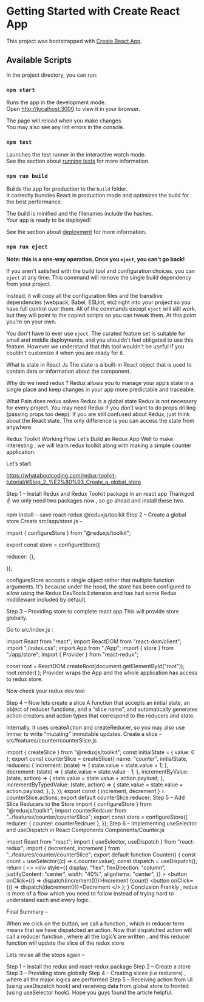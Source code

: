 # Getting Started with Create React App

This project was bootstrapped with [Create React App](https://github.com/facebook/create-react-app).

## Available Scripts

In the project directory, you can run:

### `npm start`

Runs the app in the development mode.\
Open [http://localhost:3000](http://localhost:3000) to view it in your browser.

The page will reload when you make changes.\
You may also see any lint errors in the console.

### `npm test`

Launches the test runner in the interactive watch mode.\
See the section about [running tests](https://facebook.github.io/create-react-app/docs/running-tests) for more information.

### `npm run build`

Builds the app for production to the `build` folder.\
It correctly bundles React in production mode and optimizes the build for the best performance.

The build is minified and the filenames include the hashes.\
Your app is ready to be deployed!

See the section about [deployment](https://facebook.github.io/create-react-app/docs/deployment) for more information.

### `npm run eject`

**Note: this is a one-way operation. Once you `eject`, you can't go back!**

If you aren't satisfied with the build tool and configuration choices, you can `eject` at any time. This command will remove the single build dependency from your project.

Instead, it will copy all the configuration files and the transitive dependencies (webpack, Babel, ESLint, etc) right into your project so you have full control over them. All of the commands except `eject` will still work, but they will point to the copied scripts so you can tweak them. At this point you're on your own.

You don't have to ever use `eject`. The curated feature set is suitable for small and middle deployments, and you shouldn't feel obligated to use this feature. However we understand that this tool wouldn't be useful if you couldn't customize it when you are ready for it.


What is state in React Js
The state is a built-in React object that is used to contain data or information about the component.

Why do we need redux ?
Redux allows you to manage your app’s state in a single place and keep changes in your app more predictable and traceable.

What Pain does redux solves
Redux is a global state
Redux is not necessary for every project.
You may need Redux if you don’t want to do props drilling (passing props too deep).
If you are still confused about Redux, just think about the React state. The only difference is you can access the state from anywhere.

Redux Toolkit Working Flow
Let’s Build an Redux App
Well to make interesting , we will learn redux toolkit along with making a simple counter application.

Let’s start.

https://whataboutcoding.com/redux-toolkit-tutorial/#Step_2_%E2%80%93_Create_a_global_store

Step 1 – Install Redux and Redux Toolkit package in an react app
Thankgod✌️ we only need two packages now , so go ahead and install these two.

npm install --save react-redux @reduxjs/toolkit
Step 2 – Create a global store
Create src/app/store.js –

import { configureStore } from "@reduxjs/toolkit";

export const store = configureStore({

  reducer: {},
  
});

configureStore accepts a single object rather that multiple function arguments. It’s because under the hood, the store has been configured to allow using the Redux DevTools Extension and has had some Redux middleware included by default.

Step 3 – Providing store to complete react app
This will provide store globally.

Go to src/index.js :

import React from "react";
import ReactDOM from "react-dom/client";
import "./index.css";
import App from "./App";
import { store } from "./app/store";
import { Provider } from "react-redux";

const root = ReactDOM.createRoot(document.getElementById("root"));
root.render(
  <Provider store={store}>
    <App />
  </Provider>
);
Provider wraps the App and the whole application has access to redux store.

Now check your redux dev tool

Step 4 – Now lets create a slice
A function that accepts an initial state, an object of reducer functions, and a “slice name”, and automatically generates action creators and action types that correspond to the reducers and state.

Internally, it uses createAction and createReducer, so you may also use Immer to write "mutating" immutable updates.
Create a slice – src/features/counter/counterSlice.js

import { createSlice } from "@reduxjs/toolkit";
const initialState = { value: 0 };
export const counterSlice = createSlice({
  name: "counter",
  initialState,
  reducers: {
    increment: (state) => {
      state.value = state.value + 1;
    },
    decrement: (state) => {
      state.value = state.value - 1;
    },
    incrementByValue: (state, action) => {
      state.value = state.value + action.payload;
    },
    incrementByTypedValue: (state, action) => {
      state.value = state.value + action.payload;
    },
  },
});
export const { increment, decrement } = counterSlice.actions;
export default counterSlice.reducer;
Step 5 – Add Slice Reducers to the Store
import { configureStore } from "@reduxjs/toolkit";
import counterRedcuer from "../features/counter/counterSlice";
export const store = configureStore({
  reducer: { counter: counterRedcuer },
});
Step 6 – Implementing useSelector and useDispatch in React Components
Components/Counter.js

import React from "react";
import { useSelector, useDispatch } from "react-redux";
import { decrement, increment } from "../features/counter/counterSlice";
export default function Counter() {
  const count = useSelector((c) => c.counter.value);
  const dispatch = useDispatch();
  return (
    <>
      <div
        style={{
          display: "flex",
          flexDirection: "column",
          justifyContent: "center",
          width: "40%",
          alignItems: "center",
        }}
      >
        <button onClick={() => dispatch(increment())}>Increment</button>
        <span>{count}</span>
        <button onClick={() => dispatch(decrement())}>Decrement</button>
      </div>
    </>
  );
}
Conclusion
Frankly , redux is more of a flow which you need to follow instead of trying hard to understand each and every logic .

Final Summary –

When we click on the button, we call a function , which in reducer term means that we have dispatched an action. Now that dispatched action will call a reducer function , where all the logic’s are written , and this reducer function will update the slice of the redux store

Lets revise all the steps again –

Step 1 – Install the redux and react-redux package
Step 2 – Create a store
Step 3 – Providing store globally
Step 4 – Creating slices (i.e reducers) , where all the major logics are performed
Step 5 – Receiving action from UI (using useDispatch hook) and receiving data from global store to fronted (using useSelector hook).
Hope you guys found the article helpful.
